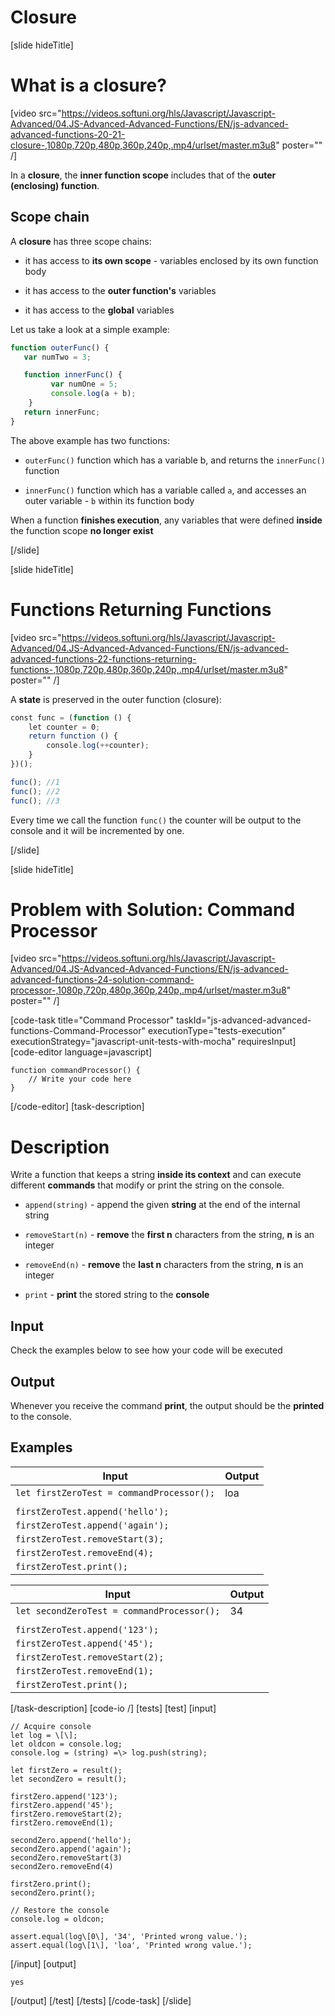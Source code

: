 # Closure

[slide hideTitle]

# What is a closure?

[video src="https://videos.softuni.org/hls/Javascript/Javascript-Advanced/04.JS-Advanced-Advanced-Functions/EN/js-advanced-advanced-functions-20-21-closure-,1080p,720p,480p,360p,240p,.mp4/urlset/master.m3u8" poster="" /]

In a **closure**, the **inner function scope** includes that of the **outer (enclosing) function**.

## Scope chain

A **closure** has three scope chains:

- it has access to **its own scope** - variables enclosed by its own function body
  
- it has access to the **outer function's** variables

- it has access to the **global** variables

Let us take a look at a simple example:

```js
function outerFunc() {
   var numTwo = 3;

   function innerFunc() {
         var numOne = 5; 
         console.log(a + b);
    }
   return innerFunc;
}
```

The above example has two functions:

- `outerFunc()` function which has a variable b, and returns the `innerFunc()` function

- `innerFunc()` function which has a variable called `a`, and accesses an outer variable - `b` within its function body

When a function **finishes execution**, any variables that were defined **inside** the function scope **no longer exist**

[/slide]


[slide hideTitle]

# Functions Returning Functions

[video src="https://videos.softuni.org/hls/Javascript/Javascript-Advanced/04.JS-Advanced-Advanced-Functions/EN/js-advanced-advanced-functions-22-functions-returning-functions-,1080p,720p,480p,360p,240p,.mp4/urlset/master.m3u8" poster="" /]

A **state** is preserved in the outer function (closure):

```js live
const func = (function () {
    let counter = 0;
    return function () {
        console.log(++counter);
    }
})();

func(); //1
func(); //2
func(); //3
```

Every time we call the function `func()` the counter will be output to the console and it will be incremented by one. 


[/slide]

[slide hideTitle]
# Problem with Solution: Command Processor

[video src="https://videos.softuni.org/hls/Javascript/Javascript-Advanced/04.JS-Advanced-Advanced-Functions/EN/js-advanced-advanced-functions-24-solution-command-processor-,1080p,720p,480p,360p,240p,.mp4/urlset/master.m3u8" poster="" /]

[code-task title="Command Processor" taskId="js-advanced-advanced-functions-Command-Processor"  executionType="tests-execution" executionStrategy="javascript-unit-tests-with-mocha" requiresInput] [code-editor language=javascript]

```
function commandProcessor() {
    // Write your code here
}
```
[/code-editor]
[task-description]
# Description

Write a function that keeps a string **inside its context** and can execute different **commands** that modify or print the string on the console.

- `append(string)` - append the given **string** at the end of the internal string

- `removeStart(n)` - **remove** the **first n** characters from the string, **n** is an integer

- `removeEnd(n)` - **remove** the **last n** characters from the string, **n** is an integer

- `print` - **print** the stored string to the **console**

## Input

Check the examples below to see how your code will be executed

## Output

Whenever you receive the command **print**, the output should be the **printed** to the console.

## Examples

| **Input** | **Output** |
| --- | --- |
| `let firstZeroTest = commandProcessor();` | loa | 
|  |  |
| `firstZeroTest.append('hello');` | |
| `firstZeroTest.append('again');` | |
| `firstZeroTest.removeStart(3);` | |
| `firstZeroTest.removeEnd(4);` | |
| `firstZeroTest.print();` | |

| **Input** | **Output** |
| --- | --- |
| `let secondZeroTest = commandProcessor();` | 34 | 
|  |  |
| `firstZeroTest.append('123');` | |
| `firstZeroTest.append('45');` | |
| `firstZeroTest.removeStart(2);` | |
| `firstZeroTest.removeEnd(1);` | |
| `firstZeroTest.print();` | |

[/task-description]
[code-io /]
[tests]
[test]
[input]
```
// Acquire console
let log = \[\];
let oldcon = console.log;
console.log = (string) =\> log.push(string);

let firstZero = result();
let secondZero = result();

firstZero.append('123');
firstZero.append('45');
firstZero.removeStart(2);
firstZero.removeEnd(1);

secondZero.append('hello');
secondZero.append('again');
secondZero.removeStart(3)
secondZero.removeEnd(4)

firstZero.print();
secondZero.print();

// Restore the console
console.log = oldcon;

assert.equal(log\[0\], '34', 'Printed wrong value.');
assert.equal(log\[1\], 'loa', 'Printed wrong value.');
```
[/input]
[output]
```
yes
```
[/output]
[/test]
[/tests]
[/code-task]
[/slide]
